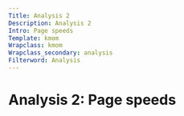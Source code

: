 ```yaml
---
Title: Analysis 2
Description: Analysis 2
Intro: Page speeds
Template: kmom
Wrapclass: kmom
Wrapclass_secondary: analysis
Filterword: Analysis
---
```


Analysis 2: Page speeds
==================
